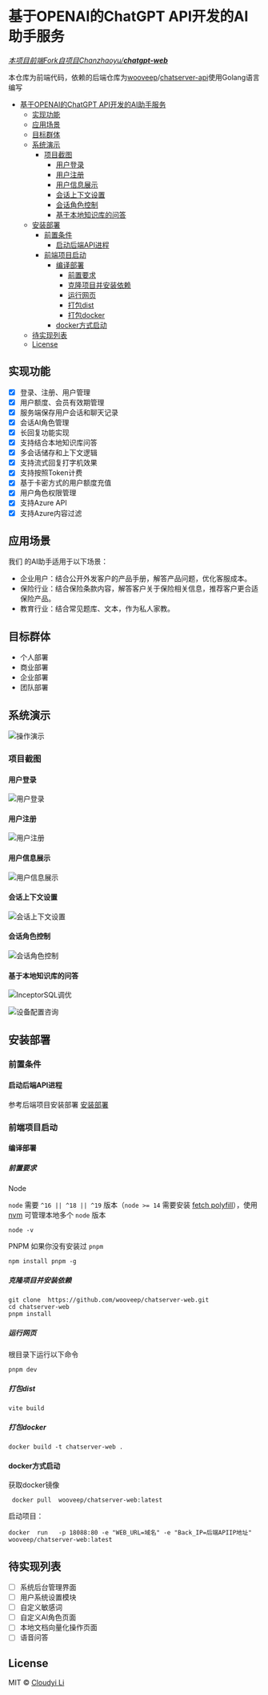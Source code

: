 <!--
 * @Author: cloudyi.li
 * @Date: 2023-03-23 13:04:10
 * @LastEditTime: 2023-05-22 13:29:34
 * @LastEditors: cloudyi.li
 * @FilePath: /chatserver-web/README.md
-->

# 基于OPENAI的ChatGPT API开发的AI助手服务

*<u>本项目前端Fork自项目[Chanzhaoyu](https://github.com/Chanzhaoyu)/**[chatgpt-web](https://github.com/Chanzhaoyu/chatgpt-web)**</u>*

本仓库为前端代码，依赖的后端仓库为[wooveep](https://github.com/wooveep)/[chatserver-api](https://github.com/wooveep/chatserver-api)使用Golang语言编写

- [基于OPENAI的ChatGPT API开发的AI助手服务](#基于openai的chatgpt-api开发的ai助手服务)
  - [实现功能](#实现功能)
  - [应用场景](#应用场景)
  - [目标群体](#目标群体)
  - [系统演示](#系统演示)
    - [项目截图](#项目截图)
      - [用户登录](#用户登录)
      - [用户注册](#用户注册)
      - [用户信息展示](#用户信息展示)
      - [会话上下文设置](#会话上下文设置)
      - [会话角色控制](#会话角色控制)
      - [基于本地知识库的问答](#基于本地知识库的问答)
  - [安装部署](#安装部署)
    - [前置条件](#前置条件)
      - [启动后端API进程](#启动后端api进程)
    - [前端项目启动](#前端项目启动)
      - [编译部署](#编译部署)
        - [前置要求](#前置要求)
        - [克隆项目并安装依赖](#克隆项目并安装依赖)
        - [运行网页](#运行网页)
        - [打包dist](#打包dist)
        - [打包docker](#打包docker)
      - [docker方式启动](#docker方式启动)
  - [待实现列表](#待实现列表)
  - [License](#license)

## 实现功能

- [x] 登录、注册、用户管理
- [x] 用户额度、会员有效期管理
- [x] 服务端保存用户会话和聊天记录
- [x] 会话AI角色管理
- [x] 长回复功能实现 <!--API返回消息因为TOKEN长度中断时自动处理-->
- [x] 支持结合本地知识库问答
- [x] 多会话储存和上下文逻辑
- [x] 支持流式回复打字机效果
- [x] 支持按照Token计费
- [x] 基于卡密方式的用户额度充值
- [x] 用户角色权限管理
- [x] 支持Azure API
- [x] 支持Azure内容过滤

## 应用场景

我们 的AI助手适用于以下场景：

- 企业用户：结合公开外发客户的产品手册，解答产品问题，优化客服成本。
- 保险行业：结合保险条款内容，解答客户关于保险相关信息，推荐客户更合适保险产品。
- 教育行业：结合常见题库、文本，作为私人家教。

## 目标群体

- 个人部署
- 商业部署
- 企业部署
- 团队部署

## 系统演示

![操作演示](docs/操作演示.gif)

### 项目截图

#### 用户登录

![用户登录](docs/用户登录.png)

#### 用户注册

![用户注册](docs/用户注册.png)

#### 用户信息展示

![用户信息展示](docs/用户信息展示.png)

#### 会话上下文设置

![会话上下文设置](docs/会话上下文长度设置.png)

#### 会话角色控制

![会话角色控制](docs/会话角色控制.png)

#### 基于本地知识库的问答

![InceptorSQL调优](docs/inceptor调优.png)

![设备配置咨询](docs/设备配置咨询.png)

## 安装部署

### 前置条件

#### 启动后端API进程

参考后端项目安装部署 [安装部署](https://github.com/wooveep/chatserver-api#%E5%AE%89%E8%A3%85%E9%83%A8%E7%BD%B2)

### 前端项目启动

#### 编译部署

##### 前置要求

 Node

`node` 需要 `^16 || ^18 || ^19` 版本（`node >= 14` 需要安装 [fetch polyfill](https://github.com/developit/unfetch#usage-as-a-polyfill)），使用 [nvm](https://github.com/nvm-sh/nvm) 可管理本地多个 `node` 版本

```shell
node -v
```

PNPM
如果你没有安装过 `pnpm`

```shell
npm install pnpm -g
```

##### 克隆项目并安装依赖

```shell
git clone  https://github.com/wooveep/chatserver-web.git
cd chatserver-web
pnpm install
```

##### 运行网页

根目录下运行以下命令

```shell
pnpm dev
```

##### 打包dist

```shell
vite build 
```

##### 打包docker

```shell
docker build -t chatserver-web . 
```

#### docker方式启动

获取docker镜像

```shell
 docker pull  wooveep/chatserver-web:latest 
```

启动项目：

```shell
docker  run   -p 18088:80 -e "WEB_URL=域名" -e "Back_IP=后端APIIP地址"      wooveep/chatserver-web:latest
```

## 待实现列表

- [ ] 系统后台管理界面
- [ ] 用户系统设置模块
- [ ] 自定义敏感词
- [ ] 自定义AI角色页面
- [ ] 本地文档向量化操作页面
- [ ] 语音问答

## License

MIT © [Cloudyi Li](https://github.com/wooveep/chatserver-api/blob/main/LICENSE)
